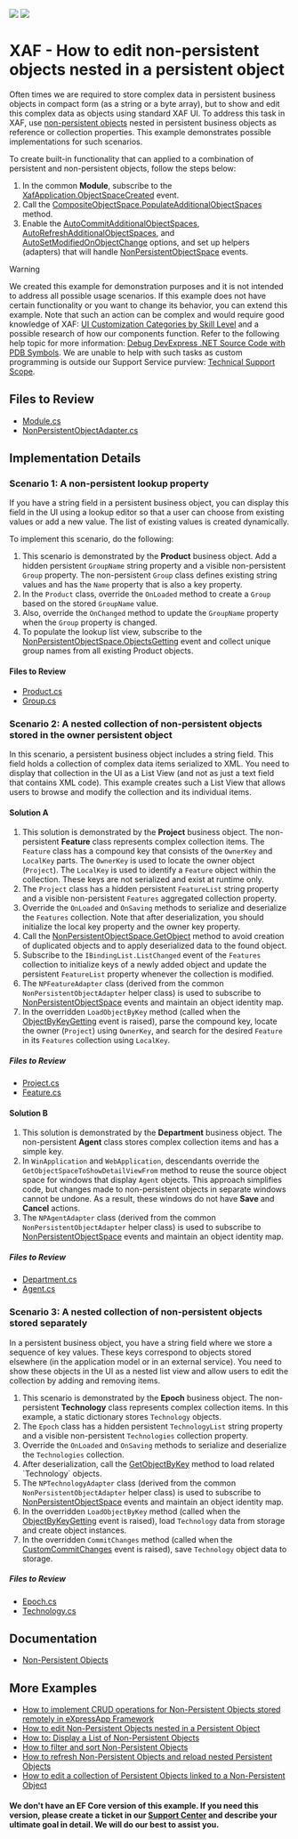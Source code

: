<!-- default badges list -->
[![](https://img.shields.io/badge/Open_in_DevExpress_Support_Center-FF7200?style=flat-square&logo=DevExpress&logoColor=white)](https://supportcenter.devexpress.com/ticket/details/T919644)
[![](https://img.shields.io/badge/📖_How_to_use_DevExpress_Examples-e9f6fc?style=flat-square)](https://docs.devexpress.com/GeneralInformation/403183)
<!-- default badges end -->

# XAF - How to edit non-persistent objects nested in a persistent object

Often times we are required to store complex data in persistent business objects in compact form (as a string or a byte array), but to show and edit this complex data as objects using standard XAF UI. To address this task in XAF, use [non\-persistent objects](https://docs.devexpress.com/eXpressAppFramework/116516/concepts/business-model-design/non-persistent-objects) nested in persistent business objects as reference or collection properties. This example demonstrates possible implementations for such scenarios.

To create built-in functionality that can applied to a combination of persistent and non-persistent objects, follow the steps below: 

1. In the common **Module**, subscribe to the [XafApplication\.ObjectSpaceCreated](https://docs.devexpress.com/eXpressAppFramework/DevExpress.ExpressApp.XafApplication.ObjectSpaceCreated) event.
2. Call the [CompositeObjectSpace\.PopulateAdditionalObjectSpaces](https://docs.devexpress.com/eXpressAppFramework/DevExpress.ExpressApp.CompositeObjectSpace.PopulateAdditionalObjectSpaces.overloads?p=net6) method.
3. Enable the [AutoCommitAdditionalObjectSpaces](https://docs.devexpress.com/eXpressAppFramework/DevExpress.ExpressApp.CompositeObjectSpace.AutoCommitAdditionalObjectSpaces?p=net6), [AutoRefreshAdditionalObjectSpaces](https://docs.devexpress.com/eXpressAppFramework/DevExpress.ExpressApp.CompositeObjectSpace.AutoRefreshAdditionalObjectSpaces?p=net6), and [AutoSetModifiedOnObjectChange](https://docs.devexpress.com/eXpressAppFramework/DevExpress.ExpressApp.NonPersistentObjectSpace.AutoSetModifiedOnObjectChange) options, and set up helpers (adapters) that will handle [NonPersistentObjectSpace](https://docs.devexpress.com/eXpressAppFramework/DevExpress.ExpressApp.NonPersistentObjectSpace) events.

> [!WARNING]
> We created this example for demonstration purposes and it is not intended to address all possible usage scenarios.
> If this example does not have certain functionality or you want to change its behavior, you can extend this example. Note that such an action can be complex and would require good knowledge of XAF: [UI Customization Categories by Skill Level](https://www.devexpress.com/products/net/application_framework/xaf-considerations-for-newcomers.xml#ui-customization-categories) and a possible research of how our components function. Refer to the following help topic for more information: [Debug DevExpress .NET Source Code with PDB Symbols](https://docs.devexpress.com/GeneralInformation/403656/support-debug-troubleshooting/debug-controls-with-debug-symbols).
> We are unable to help with such tasks as custom programming is outside our Support Service purview: [Technical Support Scope](https://www.devexpress.com/products/net/application_framework/xaf-considerations-for-newcomers.xml#support).

## Files to Review

- [Module.cs](./CS/XPO/NonPersistentDemo/NonPersistentDemo.Module/Module.cs)
- [NonPersistentObjectAdapter.cs](./CS/XPO/NonPersistentDemo/NonPersistentDemo.Module/BusinessObjects/NonPersistentObjectAdapter.cs)

## Implementation Details

### Scenario 1: A non-persistent lookup property

If you have a string field in a persistent business object, you can display this field in the UI using a lookup editor so that a user can choose from existing values or add a new value. The list of existing values is created dynamically.

To implement this scenario, do the following:

1. This scenario is demonstrated by the **Product** business object. Add a hidden persistent `GroupName` string property and a visible non-persistent `Group` property. The non-persistent `Group` class defines existing string values and has the `Name` property that is also a key property.
2. In the `Product` class, override the `OnLoaded` method to create a `Group` based on the stored `GroupName` value.
3. Also, override the `OnChanged` method to update the `GroupName` property when the `Group` property is changed.
4. To populate the lookup list view, subscribe to the [NonPersistentObjectSpace\.ObjectsGetting](https://docs.devexpress.com/eXpressAppFramework/DevExpress.ExpressApp.NonPersistentObjectSpace.ObjectsGetting) event and collect unique group names from all existing Product objects.

#### Files to Review

* [Product.cs](./CS/XPO/NonPersistentDemo/NonPersistentDemo.Module/BusinessObjects/LookupWithCustomSource/Product.cs)
* [Group.cs](./CS/XPO/NonPersistentDemo/NonPersistentDemo.Module/BusinessObjects/LookupWithCustomSource/Group.cs)


### Scenario 2: A nested collection of non-persistent objects stored in the owner persistent object

In this scenario, a persistent business object includes a string field. This field holds a collection of complex data items serialized to XML. You need to display that collection in the UI as a List View (and not as just a text field that contains XML code). This example creates such a List View that allows users to browse and modify the collection and its individual items.

#### Solution A

1. This solution is demonstrated by the **Project** business object. The non-persistent **Feature** class represents complex collection items. The `Feature` class has a compound key that consists of the `OwnerKey` and `LocalKey` parts. The `OwnerKey` is used to locate the owner object (`Project`). The `LocalKey` is used to identify a `Feature` object within the collection. These keys are not serialized and exist at runtime only.
2. The `Project` class has a hidden persistent `FeatureList` string property and a visible non-persistent `Features` aggregated collection property.
3. Override the `OnLoaded` and `OnSaving` methods to serialize and deserialize the `Features` collection. Note that after deserialization, you should initialize the local key property and the owner key property.
4. Call the [NonPersistentObjectSpace\.GetObject](https://docs.devexpress.com/eXpressAppFramework/DevExpress.ExpressApp.NonPersistentObjectSpace.GetObject(System.Object)) method to avoid creation of duplicated objects and to apply deserialized data to the found object.
5. Subscribe to the `IBindingList.ListChanged` event of the `Features` collection to initialize keys of a newly added object and update the persistent `FeatureList` property whenever the collection is modified.
6. The `NPFeatureAdapter` class (derived from the common `NonPersistentObjectAdapter` helper class) is used to subscribe to [NonPersistentObjectSpace](https://docs.devexpress.com/eXpressAppFramework/DevExpress.ExpressApp.NonPersistentObjectSpace) events and maintain an object identity map.
7. In the overridden `LoadObjectByKey` method (called when the [ObjectByKeyGetting](https://docs.devexpress.com/eXpressAppFramework/DevExpress.ExpressApp.NonPersistentObjectSpace.ObjectByKeyGetting) event is raised), parse the compound key, locate the owner (`Project`) using `OwnerKey`, and search for the desired `Feature` in its `Features` collection using `LocalKey`.

##### Files to Review

* [Project.cs](./CS/XPO/NonPersistentDemo/NonPersistentDemo.Module/BusinessObjects/CollectionComplete/Project.cs)
* [Feature.cs](./CS/XPO/NonPersistentDemo/NonPersistentDemo.Module/BusinessObjects/CollectionComplete/Feature.cs)

#### Solution B

1. This solution is demonstrated by the **Department** business object. The non-persistent **Agent** class stores complex collection items and has a simple key.
2. In `WinApplication` and `WebApplication`, descendants override the `GetObjectSpaceToShowDetailViewFrom` method to reuse the source object space for windows that display `Agent` objects. This approach simplifies code, but changes made to non-persistent objects in separate windows cannot be undone. As a result, these windows do not have **Save** and **Cancel** actions.
3. The `NPAgentAdapter` class (derived from the common `NonPersistentObjectAdapter` helper class) is used to subscribe to [NonPersistentObjectSpace](https://docs.devexpress.com/eXpressAppFramework/DevExpress.ExpressApp.NonPersistentObjectSpace) events and maintain an object identity map.

##### Files to Review

* [Department.cs](./CS/XPO/NonPersistentDemo/NonPersistentDemo.Module/BusinessObjects/CollectionInSameSpace/Department.cs)
* [Agent.cs](./CS/XPO/NonPersistentDemo/NonPersistentDemo.Module/BusinessObjects/CollectionInSameSpace/Agent.cs)


### Scenario 3: A nested collection of non-persistent objects stored separately

In a persistent business object, you have a string field where we store a sequence of key values. These keys correspond to objects stored elsewhere (in the application model or in an external service). You need to show these objects in the UI as a nested list view and allow users to edit the collection by adding and removing items.

1. This scenario is demonstrated by the **Epoch** business object. The non-persistent **Technology** class represents complex collection items. In this example, a static dictionary stores `Technology` objects.
2. The `Epoch` class has a hidden persistent `TechnologyList` string property and a visible non-persistent `Technologies` collection property.
3. Override the `OnLoaded` and `OnSaving` methods to serialize and deserialize the `Technologies` collection.
4. After deserialization, call the [GetObjectByKey](https://docs.devexpress.com/eXpressAppFramework/DevExpress.ExpressApp.BaseObjectSpace.GetObjectByKey--1(System.Object)) method to load related `Technology` objects.
5. The `NPTechnologyAdapter` class (derived from the common `NonPersistentObjectAdapter` helper class) is used to subscribe to [NonPersistentObjectSpace](https://docs.devexpress.com/eXpressAppFramework/DevExpress.ExpressApp.NonPersistentObjectSpace) events and maintain an object identity map.
6. In the overridden `LoadObjectByKey` method (called when the [ObjectByKeyGetting](https://docs.devexpress.com/eXpressAppFramework/DevExpress.ExpressApp.NonPersistentObjectSpace.ObjectByKeyGetting) event is raised), load `Technology` data from storage and create object instances.
7. In the overridden `CommitChanges` method (called when the [CustomCommitChanges](https://docs.devexpress.com/eXpressAppFramework/DevExpress.ExpressApp.BaseObjectSpace.CustomCommitChanges) event is raised), save `Technology` object data to storage.

##### Files to Review 

* [Epoch.cs](./CS/XPO/NonPersistentDemo/NonPersistentDemo.Module/BusinessObjects/CollectionStoredSeparately/Epoch.cs)
* [Technology.cs](./CS/XPO/NonPersistentDemo/NonPersistentDemo.Module/BusinessObjects/CollectionStoredSeparately/Technology.cs)

## Documentation

- [Non-Persistent Objects](https://docs.devexpress.com/eXpressAppFramework/116516/business-model-design-orm/non-persistent-objects)


## More Examples

- [How to implement CRUD operations for Non-Persistent Objects stored remotely in eXpressApp Framework](https://github.com/DevExpress-Examples/XAF_Non-Persistent-Objects-Editing-Demo)
- [How to edit Non-Persistent Objects nested in a Persistent Object](https://github.com/DevExpress-Examples/XAF_Non-Persistent-Objects-Nested-In-Persistent-Objects-Demo)
- [How to: Display a List of Non-Persistent Objects](https://github.com/DevExpress-Examples/XAF_how-to-display-a-list-of-non-persistent-objects-e980)
- [How to filter and sort Non-Persistent Objects](https://github.com/DevExpress-Examples/XAF_Non-Persistent-Objects-Filtering-Demo)
- [How to refresh Non-Persistent Objects and reload nested Persistent Objects](https://github.com/DevExpress-Examples/XAF_Non-Persistent-Objects-Reloading-Demo)
- [How to edit a collection of Persistent Objects linked to a Non-Persistent Object](https://github.com/DevExpress-Examples/XAF_Non-Persistent-Objects-Edit-Linked-Persistent-Objects-Demo)


#### We don't have an EF Core version of this example. If you need this version, please create a ticket in our [Support Center](https://supportcenter.devexpress.com/ticket/list?preset=mytickets) and describe your ultimate goal in detail. We will do our best to assist you.
